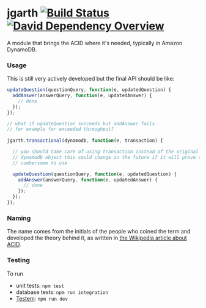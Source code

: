 # jgarth [![Build Status](https://travis-ci.org/lazywithclass/jgarth.svg?branch=master)](https://travis-ci.org/lazywithclass/jgarth) [![David Dependency Overview](https://david-dm.org/lazywithclass/jgarth.png "David Dependency Overview")](https://david-dm.org/lazywithclass/jgarth)

A module that brings the ACID where it's needed, typically in Amazon DynamoDB.

### Usage

This is still very actively developed but the final API should be like:

```javascript
updateQuestion(questionQuery, function(e, updatedQuestion) {
  addAnswer(answerQuery, function(e, updatedAnswer) {
    // done
  });
}); 

// what if updateQuestion succeeds but addAnswer fails 
// for example for exceeded throughput?
    
jgarth.transactional(dynamodb, function(e, transaction) {

  // you should take care of using transaction instead of the original
  // dynamodb object this could change in the future if it will prove too
  // cumbersome to use

  updateQuestion(questionQuery, function(e, updatedQuestion) {
    addAnswer(answerQuery, function(e, updatedAnswer) {
      // done
    });
  }); 
});
```

### Naming 

The name comes from the initials of the people who coined the term and developed the theory behind it, 
as written in [the Wikipedia article about ACID](http://en.wikipedia.org/wiki/ACID).

### Testing

To run

 * unit tests: `npm test`
 * database tests: `npm run integration`
 * [Testem](https://github.com/airportyh/testem): `npm run dev`